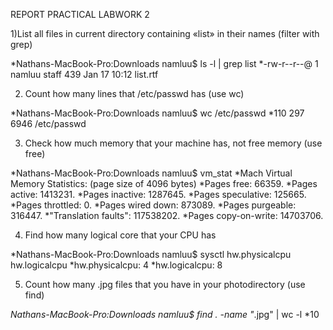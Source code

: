 REPORT PRACTICAL LABWORK 2

1)List all files in current directory containing «list» in their names (filter with grep)

*Nathans-MacBook-Pro:Downloads namluu$ ls -l | grep list
*-rw-r--r--@ 1 namluu  staff         439 Jan 17 10:12 list.rtf

2) Count how many lines that /etc/passwd has (use wc)

*Nathans-MacBook-Pro:Downloads namluu$ wc /etc/passwd
*110     297    6946 /etc/passwd

3) Check how much memory that your machine has, not free memory (use free)

*Nathans-MacBook-Pro:Downloads namluu$ vm_stat
*Mach Virtual Memory Statistics: (page size of 4096 bytes)
*Pages free:                               66359.
*Pages active:                           1413231.
*Pages inactive:                         1287645.
*Pages speculative:                       125665.
*Pages throttled:                              0.
*Pages wired down:                        873089.
*Pages purgeable:                         316447.
*"Translation faults":                 117538202.
*Pages copy-on-write:                   14703706.


4) Find how many logical core that your CPU has

*Nathans-MacBook-Pro:Downloads namluu$ sysctl hw.physicalcpu hw.logicalcpu
*hw.physicalcpu: 4
*hw.logicalcpu: 8

5) Count how many .jpg files that you have in your photodirectory (use find)
 
*Nathans-MacBook-Pro:Downloads namluu$ find . -name "*.jpg" | wc -l
*10


